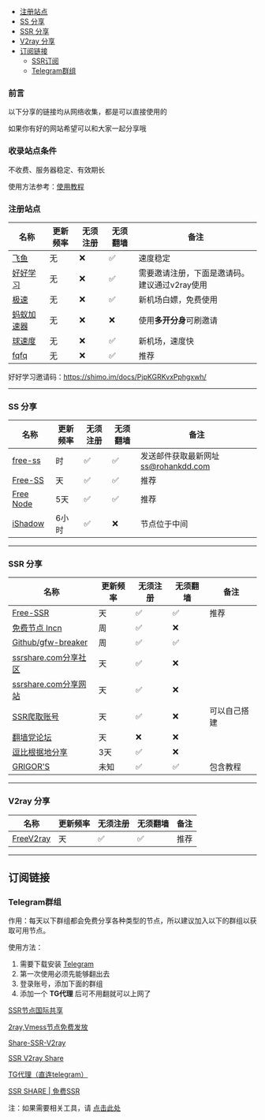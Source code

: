 - [注册站点](#注册站点)
- [SS 分享](#ss-分享)
- [SSR 分享](#ssr-分享)
- [V2ray 分享](#v2ray-分享)
- [订阅链接](#订阅链接)
	- [SSR订阅](#ssr订阅)
	- [Telegram群组](#telegram群组)


### 前言

以下分享的链接均从网络收集，都是可以直接使用的

如果你有好的网站希望可以和大家一起分享哦

### 收录站点条件

不收费、服务器稳定、有效期长

使用方法参考：[使用教程](README.md#使用教程)


### 注册站点

| 名称                                                         | 更新频率 | 无须注册 | 无须翻墙 | 备注         |
| ------------------------------------------------------------ | -------- | -------- | -------- | ------------ |
| [飞鱼](https://yuyu.cool/register?aff=3026)         | 无       | ❌        | ✅        | 速度稳定         |
| [好好学习](https://edu.upday.xyz/register?aff=73688)         | 无       | ❌        | ✅        | 需要邀请注册，下面是邀请码。建议通过v2ray使用         |
| [极速](https://www.jisu365.vip/auth/register?code=VYTS)         | 无       | ❌        | ✅        | 新机场白嫖，免费使用         |
| [蚂蚁加速器](https://ant.antss029.com/)         | 无       | ❌        | ❌        | 使用**多开分身**可刷邀请         |
| [球速度](http://qiujasu.com/auth/register?code=GEh8)         | 无       | ❌        | ✅        | 新机场，速度快         |
| [fqfq](https://www.fqfq.xyz/auth/register?code=code)     | 无       | ❌        | ✅        | 推荐         |

好好学习邀请码：https://shimo.im/docs/PjpKGRKvxPphgxwh/

---

### SS 分享

| 名称                                                         | 更新频率 | 无须注册 | 无须翻墙 | 备注         |
| ------------------------------------------------------------ | -------- | -------- | -------- | ------------ |
| [free-ss](https://free-ss.ooo/)                           | 时       | ✅        | ✅        | 发送邮件获取最新网址 ss@rohankdd.com |
| [Free-SS](https://www.youneed.win/free-ss)         | 天       | ✅        | ✅        | 推荐         |
| [Free Node](http://cacss.me/)                             | 5天      | ✅        | ✅        | 推荐                      |
| [iShadow](https://d.ishadowx.com/)                           | 6小时    | ✅        | ❌        | 节点位于中间 |

---

### SSR 分享

| 名称                                                         | 更新频率 | 无须注册 | 无须翻墙 | 备注         |
| ------------------------------------------------------------ | -------- | -------- | -------- | ------------ |
| [Free-SSR](https://www.youneed.win/free-ssr)         | 天       | ✅        | ✅        | 推荐         |
| [免费节点 Incn](https://lncn.org/)                           | 周       | ✅        | ❌        |            |
| [Github/gfw-breaker](https://github.com/gfw-breaker/ssr-accounts) | 周       | ✅        | ✅        |              |
| [ssrshare.com分享社区](https://www.ssrshare.com/forums/ssr-socks-v2ray.2/) | 天       | ✅        | ❌        |              |
| [ssrshare.com分享网站](https://www.ssrtool.com/tool/free_ssr) | 天       | ✅        | ❌        |              |
| [SSR爬取账号](http://ss.pythonic.life/)                      | 天       | ✅        | ❌        | 可以自己搭建 |
| [翻墙党论坛](https://fanqiangdang.com/)                      | 天       | ❌        | ❌        |              |
| [逗比根据地分享](https://doubibackup.com/95f80__8.html)   | 3天      | ✅        | ❌        |                                      |
| [GRIGOR'S](https://gdmi.weebly.com/3118523398online.html) | 未知     | ✅        | ✅        | 包含教程                             |

---

### V2ray 分享

| 名称                                                         | 更新频率 | 无须注册 | 无须翻墙 | 备注         |
| ------------------------------------------------------------ | -------- | -------- | -------- | ------------ |
| [FreeV2ray](https://connect.freev2ray.org/)               | 天       | ✅        | ✅        | 推荐                |

---

## 订阅链接

### Telegram群组

作用：每天以下群组都会免费分享各种类型的节点，所以建议加入以下的群组以获取可用节点。

使用方法：

1. 需要下载安装 [Telegram](https://telegram.org/)
2. 第一次使用必须先能够翻出去
3. 登录账号，添加下面的群组
4. 添加一个 **TG代理** 后可不用翻就可以上网了

[SSR节点国际共享](https://t.me/ShadowsocksRssr)

[2ray,Vmess节点免费发放](https://t.me/V2List)

[Share-SSR-V2ray](https://t.me/Share-SSR-V2ray)

[SSR V2ray Share](https://t.me/freeshadowsock)

[TG代理（直连telegram）](https://t.me/socks5list)

[SSR SHARE | 免费SSR](https://t.me/gyjclub)

注：如果需要相关工具，请 [点击此处](https://github.com/selierlin/fq)

